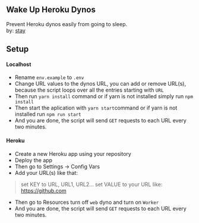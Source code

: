 ## Wake Up Heroku Dynos

Prevent Heroku dynos easily from going to sleep.
<br />
by: [stay](https://znagy.hu/)

## Setup

#### Localhost

- Rename `env.example` to `.env`
- Change URL values to the dynos URL, you can add or remove URL(s), because the script loops over all the entries starting with `URL`
- Then run `yarn install` command or if yarn is not installed simply run `npm install`
- Then start the aplication with `yarn start`command or if yarn is not installed run `npm run start`
- And you are done, the script will send `GET` requests to each URL every two minutes.

#### Heroku

- Create a new Heroku app using your repository
- Deploy the app
- Then go to Settings -> Config Vars
- Add your URL(s) like that:

> set KEY to URL, URL1, URL2...
> set VALUE to your URL like: https://github.com

- Then go to Resources turn off `web` dyno and turn on `Worker`
- And you are done, the script will send `GET` requests to each URL every two minutes.
